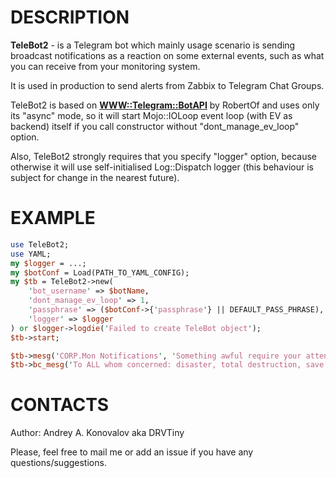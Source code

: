 # DESCRIPTION

**TeleBot2** - is a Telegram bot which mainly usage scenario is sending broadcast notifications as a reaction on some external events, such as what you can receive from your monitoring system.

It is used in production to send alerts from Zabbix to Telegram Chat Groups.

TeleBot2 is based on **[WWW::Telegram::BotAPI](https://github.com/Robertof/perl-www-telegram-botapi)** by RobertOf and uses only its "async" mode, so it will 
start Mojo::IOLoop event loop (with EV as backend) itself if you call constructor without "dont_manage_ev_loop" option.

Also, TeleBot2 strongly requires that you specify "logger" option, because otherwise it will use self-initialised Log::Dispatch logger 
(this behaviour is subject for change in the nearest future).

# EXAMPLE

```perl
use TeleBot2;
use YAML;
my $logger = ...;
my $botConf = Load(PATH_TO_YAML_CONFIG);
my $tb = TeleBot2->new(
    'bot_username' => $botName,
    'dont_manage_ev_loop' => 1,
    'passphrase' => ($botConf->{'passphrase'} || DEFAULT_PASS_PHRASE),
    'logger' => $logger
) or $logger->logdie('Failed to create TeleBot object');
$tb->start;

$tb->mesg('CORP.Mon Notifications', 'Something awful require your attention');
$tb->bc_mesg('To ALL whom concerned: disaster, total destruction, save our souls!');
```

# CONTACTS

Author: Andrey A. Konovalov aka DRVTiny <drvtiny AT google mail DOT com>

Please, feel free to mail me or add an issue if you have any questions/suggestions.
